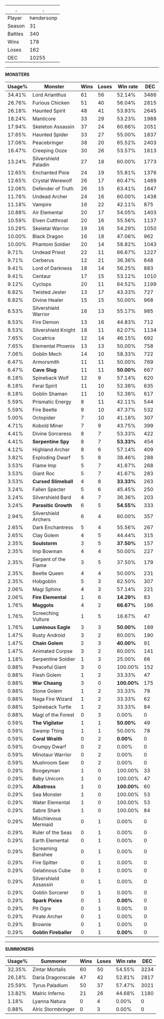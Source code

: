 .|.
|-|-
Player|hendersonp
Season|31
Battles|340
Wins|178
Loses|162
DEC|10255

---
**MONSTERS**

Usage%|Monster|Wins|Loses|Win rate|DEC|
-|-|-|-|-|-|
34.41%|Lord Arianthus|61|56|52.14%|3486|
26.76%|Furious Chicken|51|40|56.04%|2815|
26.18%|Haunted Spirit|48|41|53.93%|2645|
18.24%|Manticore|33|29|53.23%|1988|
17.94%|Skeleton Assassin|37|24|60.66%|2051|
17.65%|Haunted Spider|33|27|55.00%|1837|
17.06%|Peacebringer|38|20|65.52%|2403|
16.47%|Creeping Ooze|30|26|53.57%|1613|
13.24%|Silvershield Paladin|27|18|60.00%|1773|
12.65%|Enchanted Pixie|24|19|55.81%|1376|
12.65%|Crystal Werewolf|26|17|60.47%|1489|
12.06%|Defender of Truth|26|15|63.41%|1647|
11.76%|Undead Archer|24|16|60.00%|1438|
11.18%|Vampire|16|22|42.11%|875|
10.88%|Air Elemental|20|17|54.05%|1403|
10.59%|Elven Cutthroat|20|16|55.56%|1137|
10.29%|Skeletal Warrior|19|16|54.29%|1050|
10.00%|Black Dragon|16|18|47.06%|962|
10.00%|Phantom Soldier|20|14|58.82%|1043|
9.71%|Undead Priest|22|11|66.67%|1227|
9.71%|Cerberus|12|21|36.36%|648|
9.41%|Lord of Darkness|18|14|56.25%|883|
9.41%|Centaur|17|15|53.12%|1010|
9.12%|Cyclops|20|11|64.52%|1199|
8.82%|Twisted Jester|13|17|43.33%|727|
8.82%|Divine Healer|15|15|50.00%|968|
8.53%|Silvershield Warrior|16|13|55.17%|985|
8.53%|Fire Demon|13|16|44.83%|712|
8.53%|Silvershield Knight|18|11|62.07%|1134|
7.65%|Cocatrice|12|14|46.15%|692|
7.65%|Elemental Phoenix|13|13|50.00%|758|
7.06%|Goblin Mech|14|10|58.33%|722|
6.47%|Armorsmith|11|11|50.00%|769|
6.47%|**Cave Slug**|11|11|**50.00%**|667|
6.18%|Spineback Wolf|12|9|57.14%|620|
6.18%|Feral Spirit|11|10|52.38%|635|
6.18%|Goblin Shaman|11|10|52.38%|617|
5.59%|Prismatic Energy|8|11|42.11%|544|
5.59%|Fire Beetle|9|10|47.37%|532|
5.00%|Octopider|7|10|41.18%|307|
4.71%|Kobold Miner|7|9|43.75%|399|
4.41%|Divine Sorceress|8|7|53.33%|422|
4.41%|**Serpentine Spy**|8|7|**53.33%**|454|
4.12%|Highland Archer|8|6|57.14%|409|
3.82%|Exploding Dwarf|5|8|38.46%|288|
3.53%|Flame Imp|5|7|41.67%|268|
3.53%|Giant Roc|5|7|41.67%|283|
3.53%|**Cursed Slimeball**|4|8|**33.33%**|263|
3.24%|Fallen Specter|5|6|45.45%|250|
3.24%|Silvershield Bard|4|7|36.36%|203|
3.24%|**Parasitic Growth**|6|5|**54.55%**|333|
2.94%|Silvershield Archers|6|4|60.00%|357|
2.65%|Dark Enchantress|5|4|55.56%|267|
2.65%|Clay Golem|4|5|44.44%|315|
2.35%|**Soulstorm**|3|5|**37.50%**|157|
2.35%|Imp Bowman|4|4|50.00%|227|
2.35%|Serpent of the Flame|3|5|37.50%|179|
2.35%|Beetle Queen|4|4|50.00%|231|
2.35%|Hobgoblin|5|3|62.50%|307|
2.06%|Magi Sphinx|4|3|57.14%|221|
2.06%|**Fire Elemental**|1|6|**14.29%**|83|
1.76%|**Maggots**|4|2|**66.67%**|186|
1.76%|Screeching Vulture|1|5|16.67%|47|
1.76%|**Luminous Eagle**|3|3|**50.00%**|189|
1.47%|Rusty Android|3|2|60.00%|190|
1.47%|**Chain Golem**|2|3|**40.00%**|91|
1.47%|Animated Corpse|3|2|60.00%|141|
1.18%|Serpentine Soldier|1|3|25.00%|66|
0.88%|Peaceful Giant|3|0|100.00%|152|
0.88%|Flesh Golem|1|2|33.33%|47|
0.88%|**War Chaang**|3|0|**100.00%**|175|
0.88%|Stone Golem|1|2|33.33%|78|
0.88%|Naga Fire Wizard|1|2|33.33%|62|
0.88%|Spineback Turtle|1|2|33.33%|84|
0.88%|Magi of the Forest|0|3|0.00%|0|
0.59%|**The Vigilator**|1|1|**50.00%**|49|
0.59%|Swamp Thing|1|1|50.00%|78|
0.59%|**Coral Wraith**|0|2|**0.00%**|0|
0.59%|Grumpy Dwarf|0|2|0.00%|0|
0.59%|Minotaur Warrior|0|2|0.00%|0|
0.59%|Mushroom Seer|0|2|0.00%|0|
0.29%|Boogeyman|1|0|100.00%|33|
0.29%|Baby Unicorn|1|0|100.00%|47|
0.29%|**Albatross**|1|0|**100.00%**|60|
0.29%|Sea Monster|1|0|100.00%|53|
0.29%|Water Elemental|1|0|100.00%|53|
0.29%|Sabre Shark|1|0|100.00%|84|
0.29%|Mischievous Mermaid|0|1|0.00%|0|
0.29%|Ruler of the Seas|0|1|0.00%|0|
0.29%|Earth Elemental|0|1|0.00%|0|
0.29%|Screaming Banshee|0|1|0.00%|0|
0.29%|Fire Spitter|0|1|0.00%|0|
0.29%|Gelatinous Cube|0|1|0.00%|0|
0.29%|Silvershield Assassin|0|1|0.00%|0|
0.29%|Goblin Sorcerer|0|1|0.00%|0|
0.29%|**Spark Pixies**|0|1|**0.00%**|0|
0.29%|Pit Ogre|0|1|0.00%|0|
0.29%|Pirate Archer|0|1|0.00%|0|
0.29%|Brownie|0|1|0.00%|0|
0.29%|**Goblin Fireballer**|0|1|**0.00%**|0|

---
**SUMMONERS**

Usage%|Summoner|Wins|Loses|Win rate|DEC|
-|-|-|-|-|-|
32.35%|Zintar Mortalis|60|50|54.55%|3234|
26.18%|Daria Dragonscale|47|42|52.81%|2817|
25.59%|Tyrus Paladium|50|37|57.47%|3021|
13.82%|Malric Inferno|21|26|44.68%|1180|
1.18%|Lyanna Natura|0|4|0.00%|0|
0.88%|Alric Stormbringer|0|3|0.00%|0|
